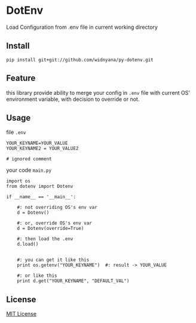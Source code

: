 # DotEnv

Load Configuration from .env file in current working directory

## Install

```
pip install git+git://github.com/widnyana/py-dotenv.git 
```

## Feature

this library provide ability to merge your config in `.env` file with current OS'
environment variable, with decision to override or not.


## Usage

file `.env`

```
YOUR_KEYNAME=YOUR_VALUE
YOUR_KEYNAME2 = YOUR_VALUE2

# ignored comment
```

your code `main.py`

```
import os
from dotenv import Dotenv

if __name__ == '__main__':
    
    #: not overriding OS's env var
    d = Dotenv()
    
    #: or, override OS's env var
    d = Dotenv(override=True)
    
    #: then load the .env
    d.load()

    
    #: you can get it like this 
    print os.getenv("YOUR_KEYNAME")  #: result -> YOUR_VALUE
    
    #: or like this
    print d.get("YOUR_KEYNAME", "DEFAULT_VAL")
```


## License

[MIT License](http://widnyana.mit-license.org/)